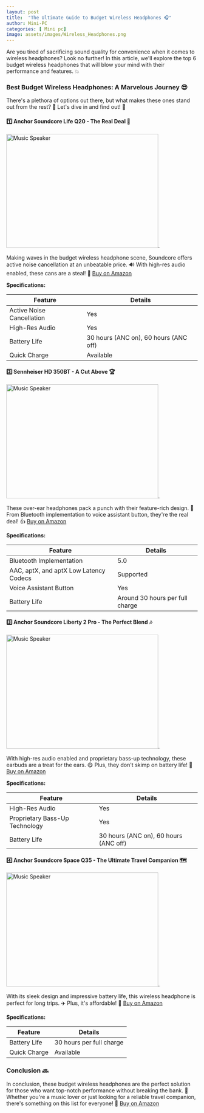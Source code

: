 ```yaml
---
layout: post
title:  "The Ultimate Guide to Budget Wireless Headphones 🎧"
author: Mini-PC
categories: [ Mini pc]
image: assets/images/Wireless_Headphones.png
--- 
```


Are you tired of sacrificing sound quality for convenience when it comes to wireless headphones? Look no further! In this article, we'll explore the top 6 budget wireless headphones that will blow your mind with their performance and features. 💥

### Best Budget Wireless Headphones: A Marvelous Journey 😎

There's a plethora of options out there, but what makes these ones stand out from the rest? 🤔 Let's dive in and find out! 👀

#### 1️⃣ Anchor Soundcore Life Q20 - The Real Deal 💸
<img src="https://m.media-amazon.com/images/I/61O7S27O+jL._AC_SL1468_.jpg" alt="Music Speaker" width="400" height="300">. 

Making waves in the budget wireless headphone scene, Soundcore offers active noise cancellation at an unbeatable price. 🔊 With high-res audio enabled, these cans are a steal! 🤑 [Buy on Amazon](https://amzn.to/4bi6L7Y)

**Specifications:**

| Feature | Details |
| --- | --- |
| Active Noise Cancellation | Yes |
| High-Res Audio | Yes |
| Battery Life | 30 hours (ANC on), 60 hours (ANC off) |
| Quick Charge | Available |

#### 2️⃣ Sennheiser HD 350BT - A Cut Above 🏆
<img src="https://m.media-amazon.com/images/I/51eVTenDv1S._AC_SL1500_.jpg" alt="Music Speaker" width="400" height="300">. 

These over-ear headphones pack a punch with their feature-rich design. 💪 From Bluetooth implementation to voice assistant button, they're the real deal! 👍 [Buy on Amazon](https://amzn.to/4c7bdaN)

**Specifications:**

| Feature | Details |
| --- | --- |
| Bluetooth Implementation | 5.0 |
| AAC, aptX, and aptX Low Latency Codecs | Supported |
| Voice Assistant Button | Yes |
| Battery Life | Around 30 hours per full charge |

#### 3️⃣ Anchor Soundcore Liberty 2 Pro - The Perfect Blend 🎶
<img src="https://m.media-amazon.com/images/I/514+67sHjGL._AC_SL1500_.jpg" alt="Music Speaker" width="400" height="300">. 

With high-res audio enabled and proprietary bass-up technology, these earbuds are a treat for the ears. 😋 Plus, they don't skimp on battery life! 💪 [Buy on Amazon](https://amzn.to/4cuHcBz)

**Specifications:**

| Feature | Details |
| --- | --- |
| High-Res Audio | Yes |
| Proprietary Bass-Up Technology | Yes |
| Battery Life | 30 hours (ANC on), 60 hours (ANC off) |

#### 4️⃣ Anchor Soundcore Space Q35 - The Ultimate Travel Companion 🗺️
<img src="https://m.media-amazon.com/images/I/612J2spE5MS._AC_SL1500_.jpg" alt="Music Speaker" width="400" height="300">. 

With its sleek design and impressive battery life, this wireless headphone is perfect for long trips. ✈️ Plus, it's affordable! 💸 [Buy on Amazon](https://amzn.to/4etncRJ)

**Specifications:**

| Feature | Details |
| --- | --- |
| Battery Life | 30 hours per full charge |
| Quick Charge | Available |



### Conclusion 🔜

In conclusion, these budget wireless headphones are the perfect solution for those who want top-notch performance without breaking the bank. 💸 Whether you're a music lover or just looking for a reliable travel companion, there's something on this list for everyone! 👫 [Buy on Amazon](https://amzn.to/4bi6L7Y) 